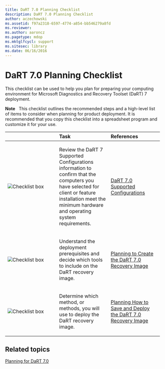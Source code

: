 ```yaml
---
title: DaRT 7.0 Planning Checklist
description: DaRT 7.0 Planning Checklist
author: aczechowski
ms.assetid: f97a2318-6597-4774-a854-bb546279a8fd
ms.reviewer:
ms.author: aaroncz
ms.pagetype: mdop
ms.mktglfcycl: support
ms.sitesec: library
ms.date: 06/16/2016
---
```



# DaRT 7.0 Planning Checklist


This checklist can be used to help you plan for preparing your computing environment for Microsoft Diagnostics and Recovery Toolset (DaRT) 7 deployment.

**Note**  
This checklist outlines the recommended steps and a high-level list of items to consider when planning for product deployment. It is recommended that you copy this checklist into a spreadsheet program and customize it for your use.



<table>
<colgroup>
<col width="33%" />
<col width="33%" />
<col width="33%" />
</colgroup>
<thead>
<tr class="header">
<th align="left"></th>
<th align="left">Task</th>
<th align="left">References</th>
</tr>
</thead>
<tbody>
<tr class="odd">
<td align="left"><img src="images/checklistbox.gif" alt="Checklist box" /></td>
<td align="left"><p>Review the DaRT 7 Supported Configurations information to confirm that the computers you have selected for client or feature installation meet the minimum hardware and operating system requirements.</p></td>
<td align="left"><p><a href="dart-70-supported-configurations-dart-7.md" data-raw-source="[DaRT 7.0 Supported Configurations](dart-70-supported-configurations-dart-7.md)">DaRT 7.0 Supported Configurations</a></p></td>
</tr>
<tr class="even">
<td align="left"><img src="images/checklistbox.gif" alt="Checklist box" /></td>
<td align="left"><p>Understand the deployment prerequisites and decide which tools to include on the DaRT recovery image.</p></td>
<td align="left"><p><a href="planning-to-create-the-dart-70-recovery-image.md" data-raw-source="[Planning to Create the DaRT 7.0 Recovery Image](planning-to-create-the-dart-70-recovery-image.md)">Planning to Create the DaRT 7.0 Recovery Image</a></p></td>
</tr>
<tr class="odd">
<td align="left"><img src="images/checklistbox.gif" alt="Checklist box" /></td>
<td align="left"><p>Determine which method, or methods, you will use to deploy the DaRT recovery image.</p></td>
<td align="left"><p><a href="planning-how-to-save-and-deploy-the-dart-70-recovery-image.md" data-raw-source="[Planning How to Save and Deploy the DaRT 7.0 Recovery Image](planning-how-to-save-and-deploy-the-dart-70-recovery-image.md)">Planning How to Save and Deploy the DaRT 7.0 Recovery Image</a></p></td>
</tr>
</tbody>
</table>



## Related topics


[Planning for DaRT 7.0](planning-for-dart-70-new-ia.md)









